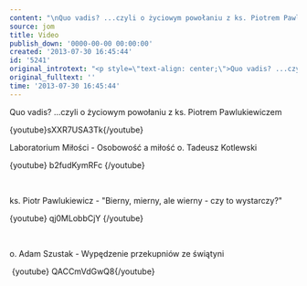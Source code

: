 ```yaml
---
content: "\nQuo vadis? ...czyli o życiowym powołaniu z ks. Piotrem Pawlukiewiczem\n\r\n\n{youtube}sXXR7USA3Tk{/youtube}\_\n\r\n\nLaboratorium Miłości - Osobowość a miłość o. Tadeusz Kotlewski\n\r\n\n{youtube} b2fudKymRFc {/youtube}\_\n\r\n\n\_\n\r\n\nks. Piotr Pawlukiewicz - \"Bierny, mierny, ale wierny - czy to wystarczy?\"\n\r\n\n{youtube} qj0MLobbCjY {/youtube}\_\n\r\n\n\_\n\r\n\no. Adam Szustak - Wypędzenie przekupniów ze świątyni\n\r\n\n\_{youtube} QACCmVdGwQ8{/youtube} \_\n"
source: jom
title: Video
publish_down: '0000-00-00 00:00:00'
created: '2013-07-30 16:45:44'
id: '5241'
original_introtext: "<p style=\"text-align: center;\">Quo vadis? ...czyli o życiowym powołaniu z ks. Piotrem Pawlukiewiczem</p>\r\n<p style=\"text-align: center;\">{youtube}sXXR7USA3Tk{/youtube}\_<br /><br /></p>\r\n<p style=\"text-align: center;\">Laboratorium Miłości - Osobowość a miłość o. Tadeusz Kotlewski</p>\r\n<p style=\"text-align: center;\">{youtube} b2fudKymRFc {/youtube}\_</p>\r\n<p style=\"text-align: center;\">\_</p>\r\n<p style=\"text-align: center;\">ks. Piotr Pawlukiewicz - \"Bierny, mierny, ale wierny - czy to wystarczy?\"</p>\r\n<p style=\"text-align: center;\">{youtube} qj0MLobbCjY {/youtube}\_</p>\r\n<p style=\"text-align: center;\">\_</p>\r\n<p style=\"text-align: center;\">o. Adam Szustak - Wypędzenie przekupniów ze świątyni</p>\r\n<p style=\"text-align: center;\">\_{youtube} QACCmVdGwQ8{/youtube} \_</p>"
original_fulltext: ''
time: '2013-07-30 16:45:44'
---
```

Quo vadis? ...czyli o życiowym powołaniu z ks. Piotrem Pawlukiewiczem


{youtube}sXXR7USA3Tk{/youtube} 


Laboratorium Miłości - Osobowość a miłość o. Tadeusz Kotlewski


{youtube} b2fudKymRFc {/youtube} 


 


ks. Piotr Pawlukiewicz - "Bierny, mierny, ale wierny - czy to wystarczy?"


{youtube} qj0MLobbCjY {/youtube} 


 


o. Adam Szustak - Wypędzenie przekupniów ze świątyni


 {youtube} QACCmVdGwQ8{/youtube}  


<!--{{json:{"created_date":"2013-07-30 16:45:44","publish_down":"0000-00-00 00:00:00","id":"5241"}}}-->